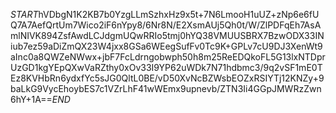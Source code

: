 $START$hVDbgN1K2KB7b0YzgLLmSzhxHz9x5t+7N6LmooH1uUZ+zNp6e6fUQ7A7AefQrtUm7Wico2iF6nYpy8/6Nr8N/E2XsmAUj5Qh0t/W/ZlPDFqEh7AsAmlNIVK894ZsfAwdLCJdgmUQwRRIo5tmj0hYQ38VMUUSBRX7BzwODX33INiub7ez59aDiZmQX23W4jxx8GSa6WEegSufFv0Tc9K+GPLv7cU9DJ3XenWt9aInc0a8QWZeNWwx+jbF7FcLdrngobwph50h8m25ReEDQkoFL5G13lxNTDprUzGD1kgYEpQXwVaRZthy0xOv33I9YP62uWDk7N71hdbmc3/9q2vSF1mE0TEz8KVHbRn6ydxfYc5sJG0QltL0BE/vD50XvNcBZWsbEOZxRSIYTj12KNZy+9baLkG9VycEhoybES7c1VZrLhF41wWEmx9upnevb/ZTN3Ii4GGpJMWRzZwn6hY+1A==$END$
